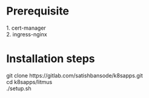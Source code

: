<h1>Prerequisite</h1> 
1. cert-manager<br/>
2. ingress-nginx<br/>

<h1>Installation steps</h1>
git clone https://gitlab.com/satishbansode/k8sapps.git
<br/>
cd k8sapps/litmus
<br/>
./setup.sh
